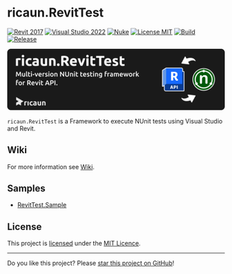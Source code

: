 # ricaun.RevitTest

[![Revit 2017](https://img.shields.io/badge/Revit-2017+-blue.svg)](https://github.com/ricaun-io/ricaun.RevitTest)
[![Visual Studio 2022](https://img.shields.io/badge/Visual%20Studio-2022-blue)](https://github.com/ricaun-io/ricaun.RevitTest)
[![Nuke](https://img.shields.io/badge/Nuke-Build-blue)](https://nuke.build/)
[![License MIT](https://img.shields.io/badge/License-MIT-blue.svg)](LICENSE)
[![Build](https://github.com/ricaun-io/ricaun.RevitTest/actions/workflows/Build.yml/badge.svg)](https://github.com/ricaun-io/ricaun.RevitTest/actions)
[![Release](https://img.shields.io/nuget/v/ricaun.RevitTest.TestAdapter?logo=nuget&label=release&color=blue)](https://www.nuget.org/packages/ricaun.RevitTest.TestAdapter)

[![ricaun.RevitTest](https://raw.githubusercontent.com/ricaun/test-assets/main/assets/ricaun.RevitTest.png)](https://github.com/ricaun-io/ricaun.RevitTest)

`ricaun.RevitTest` is a Framework to execute NUnit tests using Visual Studio and Revit.

## Wiki

For more information see [Wiki](https://github.com/ricaun-io/ricaun.RevitTest/wiki).

## Samples

* [RevitTest.Sample](https://github.com/ricaun-io/RevitTest)

## License

This project is [licensed](LICENSE) under the [MIT Licence](https://en.wikipedia.org/wiki/MIT_License).

---

Do you like this project? Please [star this project on GitHub](https://github.com/ricaun-io/ricaun.RevitTest/stargazers)!
